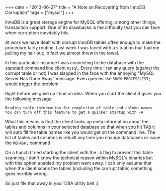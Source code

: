 +++
date = "2013-06-27"
title = "A Note on Recovering from InnoDB Corruption"
tags = ["mysql"]
+++

InnoDB is a great storage engine for MySQL offering, among other things,
transaction support. One of its drawbacks is the difficulty that you can face
when corruption inevitably hits.

At work we have dealt with corrupt InnoDB tables often enough to make the
procedure fairly routine. Last week I was faced with a situation that had me
pulling my hair out; in fact we almost threw in the towel.

<!--more-->

In this particular instance I was connecting to the database with the standard
command line client `mysql`. Every time I ran any query (against the corrupt
table or not) I was slapped in the face with the annoying "MySQL Server Has
Gone Away" message. Even queries like `SHOW PROCESSLIST;` would trigger the
problem.

Right before we gave up I had an idea. When you start the client it gives you
the following message:

```nohighlight
Reading table information for completion of table and column names
You can turn off this feature to get a quicker startup with -A
```

What this means is that the client looks up meta information about the tables
and columns in your selected database so that when you hit <kbd>TAB</kbd> it
will auto fill the table names like you would get on the command line. The list
of tables and columns is rebuilt any time you change databases or issue the
`REHASH;` command.

On a hunch I tried starting the client with the `-A` flag to prevent this table
scanning. I don't know the technical reason within MySQL's binaries but with
this option enabled my problem went away. I can only assume that when the
client scans the tables (including the corrupt table) something goes horribly
wrong.

So just file that away in your DBA utility belt :)
